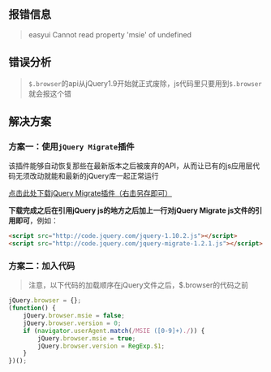 ## 报错信息
> easyui Cannot read property 'msie' of undefined

## 错误分析
> `$.browser`的api从jQuery1.9开始就正式废除，js代码里只要用到`$.browser`就会报这个错

## 解决方案

### 方案一：使用`jQuery Migrate`插件
该插件能够自动恢复那些在最新版本之后被废弃的API，从而让已有的js应用层代码无须改动就能和最新的jQuery库一起正常运行

[点击此处下载jQuery Migrate插件（右击另存即可）](http://code.jquery.com/jquery-migrate-1.2.1.js)

**下载完成之后在引用jQuery js的地方之后加上一行对jQuery Migrate js文件的引用即可**，例如：
``` html
<script src="http://code.jquery.com/jquery-1.10.2.js"></script>
<script src="http://code.jquery.com/jquery-migrate-1.2.1.js"></script>
```

### 方案二：加入代码

> 注意，以下代码的加载顺序在jQuery文件之后，$.browser的代码之前

``` javascript
jQuery.browser = {};
(function() {
    jQuery.browser.msie = false;
    jQuery.browser.version = 0;
    if (navigator.userAgent.match(/MSIE ([0-9]+)./)) {
        jQuery.browser.msie = true;
        jQuery.browser.version = RegExp.$1;
    }
})();

```